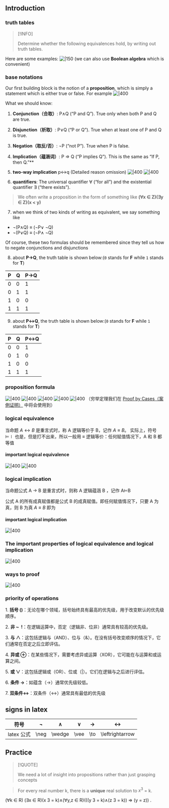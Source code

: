 ## Introduction



### truth tables

> [!INFO]
> 
> Determine whether the following equivalences hold, by writing out truth tables.

Here are some examples:
 ![|150](attachments/00-Preface.png) 
 (we can also use **Boolean algebra** which is convenient)
### base notations

Our first building block is the notion of a **proposition**, which is simply a statement which is either true or false.
For example
![|400](attachments/01-Propositional%20Logic.png)

What we should know:

1. **Conjunction（合取）**: P∧Q (“P and Q”). True only when both P and Q are true.

2. **Disjunction（析取）**: P∨Q (“P or Q”). True when at least one of P and Q is true.

3. **Negation（取反/否）**: ¬P (“not P”). True when P is false.

4. **Implication（蕴涵词）**: P ⇒ Q (“P implies Q”). This is the same as “If P, then Q.”**

5.   **two-way implication**  p↔q
 (Detailed reason omission)
 ![|400](attachments/00-Preface-1.png)
 ![|400](attachments/01-Propositional%20Logic-12.png)
 
6. **quantifiers**: The universal quantifier ∀ (“for all”) and the existential quantifier ∃ (“there exists”).

> We often write a proposition in the form of something like **(∀x ∈ Z)(∃y ∈ Z)(x < y)**

7. when we think of two kinds of writing as equivalent, we say something like
- ¬(P∧Q) ≡ (¬P∨ ¬Q)
- ¬(P∨Q) ≡ (¬P∧ ¬Q)

Of course, these two formulas should be remembered since they tell us how to negate conjunctions and disjunctions

8. about **P→Q**, the truth table is shown below:(`0` stands for **F** while `1` stands for **T**)

| P   | Q   | P→Q |
| --- | --- | --- |
| 0   | 0   | 1   |
| 0   | 1   | 1   |
| 1   | 0   | 0   |
| 1   | 1   | 1   |

9. about **P↔Q**, the truth table is shown below:(`0` stands for **F** while `1` stands for **T**)

| P   | Q   | P↔Q |
| --- | --- | --- |
| 0   | 0   | 1   |
| 0   | 1   | 0   |
| 1   | 0   | 0   |
| 1   | 1   | 1   |

### proposition formula

![|400](attachments/01-Propositional%20Logic-1.png)
![|400](attachments/01-Propositional%20Logic-2.png)
![|400](attachments/01-Propositional%20Logic-3.png)
![|400](attachments/01-Propositional%20Logic-4.png)
![|400](attachments/01-Propositional%20Logic-11.png)
（穷举定理我们在 [Proof by Cases（案例证明）](02-Proof.md#Proof%20by%20Cases（案例证明）) 中将会使用到）
### logical equivalence

当命题 $A\longleftrightarrow B$ 是重言式时，称 A 逻辑等价于 B，记作 $A\equiv B$。
实际上，符号 ⊨∣ 也是，但是打不出来，所以一般用 $\equiv$
逻辑等价：任何赋值情况下，A 和 B 都等值
#### important logical equivalence

![|400](attachments/01-Propositional%20Logic-5.png)
![|400](attachments/01-Propositional%20Logic-6.png)
### logical implication

当命题公式 A $\to$ B 是重言式时，则称 A 逻辑蕴涵 B ，记作 A⊨B

公式 A 的所有成真赋值都是公式 B 的成真赋值。即任何赋值情况下，只要 A 为真，则 B 为真
$A \equiv B$ 即为

#### important logical implication

![|400](attachments/01-Propositional%20Logic-7.png)

### The important properties of logical equivalence and logical implication

![|400](attachments/01-Propositional%20Logic-8.png)

### ways to proof

![|400](attachments/01-Propositional%20Logic-9.png)
### priority of operations

1. **括号 ()**：无论在哪个领域，括号始终具有最高的优先级，用于改变默认的优先级顺序。

2. **非 ~  !**：在逻辑运算中，否定（逻辑非、位非）通常具有较高的优先级。

3. **与 ∧**：这包括逻辑与（AND）、位与（&）。在没有括号改变顺序的情况下，它们通常在否定之后立即评估。

4. **异或 ⊕**：在某些情况下，需要考虑异或运算（XOR），它可能在与运算和或运算之间。

5. **或 ∨**：这包括逻辑或（OR）、位或（|）。它们在逻辑与之后进行评估。

6. **条件 →**：如蕴含（→）通常优先级较低。

7. **双条件↔**：双条件（↔）通常具有最低的优先级

## signs in latex


|   符号    |  ¬   | ∧      |   ∨ | → | ↔ |
| :-----: | :--: | :------: | :---:|:---:|:---:|
| latex 公式 | \neg | \wedge |\vee|\to|\leftrightarrow|


## Practice

> [!QUOTE]
> 
> We need a lot of insight into propositions rather than just grasping concepts


> For every real number k, there is a **unique** real solution to $x^{3}$ = k.
 
(∀k ∈ R) (∃x ∈ R)(x 3 = k)∧(∀y,z ∈ R)(((y 3 = k)∧(z 3 = k)) ⇒ (y = z)) .